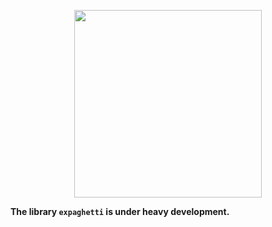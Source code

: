 <p align="center"><img src="https://i.imgur.com/Pc4Rzwe.png" height="300" /></p>

**The library `expaghetti` is under heavy development.**